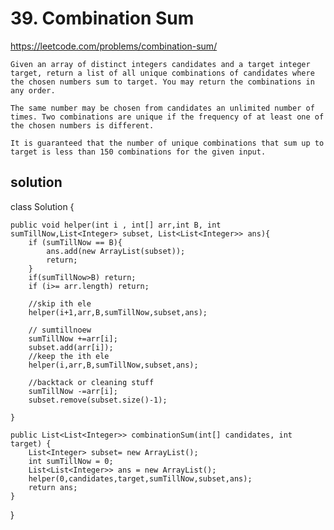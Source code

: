 # 39. Combination Sum
https://leetcode.com/problems/combination-sum/

``` PS
Given an array of distinct integers candidates and a target integer target, return a list of all unique combinations of candidates where the chosen numbers sum to target. You may return the combinations in any order.

The same number may be chosen from candidates an unlimited number of times. Two combinations are unique if the frequency of at least one of the chosen numbers is different.

It is guaranteed that the number of unique combinations that sum up to target is less than 150 combinations for the given input.
```

## solution

class Solution {
    
    public void helper(int i , int[] arr,int B, int sumTillNow,List<Integer> subset, List<List<Integer>> ans){
        if (sumTillNow == B){
            ans.add(new ArrayList(subset));
            return;
        }
        if(sumTillNow>B) return;
        if (i>= arr.length) return;
        
        //skip ith ele
        helper(i+1,arr,B,sumTillNow,subset,ans);
        
        // sumtillnoew
        sumTillNow +=arr[i];
        subset.add(arr[i]);
        //keep the ith ele
        helper(i,arr,B,sumTillNow,subset,ans);
        
        //backtack or cleaning stuff
        sumTillNow -=arr[i];
        subset.remove(subset.size()-1);
        
    }
    
    public List<List<Integer>> combinationSum(int[] candidates, int target) {
        List<Integer> subset= new ArrayList();
        int sumTillNow = 0;
        List<List<Integer>> ans = new ArrayList();
        helper(0,candidates,target,sumTillNow,subset,ans);
        return ans;
    }
}
